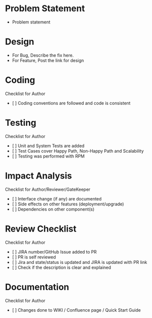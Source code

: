 # Problem Statement

*   Problem statement

# Design

*   For Bug, Describe the fix here.
*   For Feature, Post the link for design

# Coding

Checklist for Author

*   \[ ] Coding conventions are followed and code is consistent

# Testing

Checklist for Author

*   \[ ] Unit and System Tests are added
*   \[ ] Test Cases cover Happy Path, Non-Happy Path and Scalability
*   \[ ] Testing was performed with RPM

# Impact Analysis

Checklist for Author/Reviewer/GateKeeper

*   \[ ] Interface change (if any) are documented
*   \[ ] Side effects on other features (deployment/upgrade)
*   \[ ] Dependencies on other component(s)

# Review Checklist

Checklist for Author

*   \[ ] JIRA number/GitHub Issue added to PR
*   \[ ] PR is self reviewed
*   \[ ] Jira and state/status is updated and JIRA is updated with PR link
*   \[ ] Check if the description is clear and explained

# Documentation

Checklist for Author

*   \[ ] Changes done to WIKI / Confluence page / Quick Start Guide
